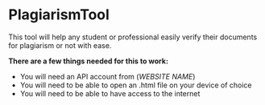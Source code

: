 # PlagiarismTool

This tool will help any student or professional easily verify their documents for plagiarism or not with ease. 

**There are a few things needed for this to work:**

*   You will need an API account from (_WEBSITE NAME_)
*   You will need to be able to open an .html file on your device of choice
*   You will need to be able to have access to the internet 

